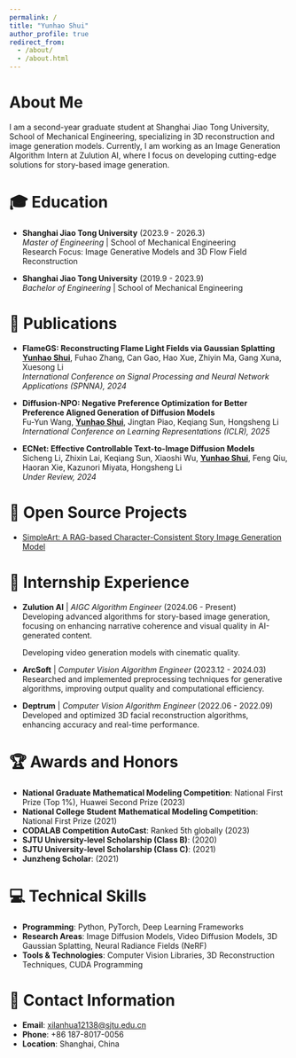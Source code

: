 ```yaml
---
permalink: /
title: "Yunhao Shui"
author_profile: true
redirect_from: 
  - /about/
  - /about.html
---
```


# About Me

I am a second-year graduate student at Shanghai Jiao Tong University, School of Mechanical Engineering, specializing in 3D reconstruction and image generation models. Currently, I am working as an Image Generation Algorithm Intern at Zulution AI, where I focus on developing cutting-edge solutions for story-based image generation.

# 🎓 Education

- **Shanghai Jiao Tong University** (2023.9 - 2026.3)  
  *Master of Engineering* | School of Mechanical Engineering  
  Research Focus: Image Generative Models and 3D Flow Field Reconstruction

- **Shanghai Jiao Tong University** (2019.9 - 2023.9)  
  *Bachelor of Engineering* | School of Mechanical Engineering  

# 📝 Publications

- **FlameGS: Reconstructing Flame Light Fields via Gaussian Splatting**  
  **<u>Yunhao Shui</u>**, Fuhao Zhang, Can Gao, Hao Xue, Zhiyin Ma, Gang Xuna, Xuesong Li  
  *International Conference on Signal Processing and Neural Network Applications (SPNNA), 2024*

- **Diffusion-NPO: Negative Preference Optimization for Better Preference Aligned Generation of Diffusion Models**  
  Fu-Yun Wang, **<u>Yunhao Shui</u>**, Jingtan Piao, Keqiang Sun, Hongsheng Li  
  *International Conference on Learning Representations (ICLR), 2025*

- **ECNet: Effective Controllable Text-to-Image Diffusion Models**  
  Sicheng Li, Zhixin Lai, Keqiang Sun, Xiaoshi Wu, **<u>Yunhao Shui</u>**, Feng Qiu, Haoran Xie, Kazunori Miyata, Hongsheng Li  
  *Under Review, 2024*

# 🎉 Open Source Projects 

- [SimpleArt: A RAG-based Character-Consistent Story Image Generation Model](https://github.com/xilanhua12138/SimpleArt)

# 💼 Internship Experience

- **Zulution AI** | *AIGC Algorithm Engineer* (2024.06 - Present)  
  Developing advanced algorithms for story-based image generation, focusing on enhancing narrative coherence and visual quality in AI-generated content.
  
  Developing video generation models with cinematic quality.

- **ArcSoft** | *Computer Vision Algorithm Engineer* (2023.12 - 2024.03)  
  Researched and implemented preprocessing techniques for generative algorithms, improving output quality and computational efficiency.

- **Deptrum** | *Computer Vision Algorithm Engineer* (2022.06 - 2022.09)  
  Developed and optimized 3D facial reconstruction algorithms, enhancing accuracy and real-time performance.

# 🏆 Awards and Honors

- **National Graduate Mathematical Modeling Competition**: National First Prize (Top 1%), Huawei Second Prize (2023)
- **National College Student Mathematical Modeling Competition**: National First Prize (2021)
- **CODALAB Competition AutoCast**: Ranked 5th globally (2023)
- **SJTU University-level Scholarship (Class B)**: (2020)
- **SJTU University-level Scholarship (Class C)**: (2021)
- **Junzheng Scholar**: (2021)

# 💻 Technical Skills

- **Programming**: Python, PyTorch, Deep Learning Frameworks
- **Research Areas**: Image Diffusion Models, Video Diffusion Models, 3D Gaussian Splatting, Neural Radiance Fields (NeRF)
- **Tools & Technologies**: Computer Vision Libraries, 3D Reconstruction Techniques, CUDA Programming

# 📧 Contact Information

- **Email**: xilanhua12138@sjtu.edu.cn
- **Phone**: +86 187-8017-0056
- **Location**: Shanghai, China